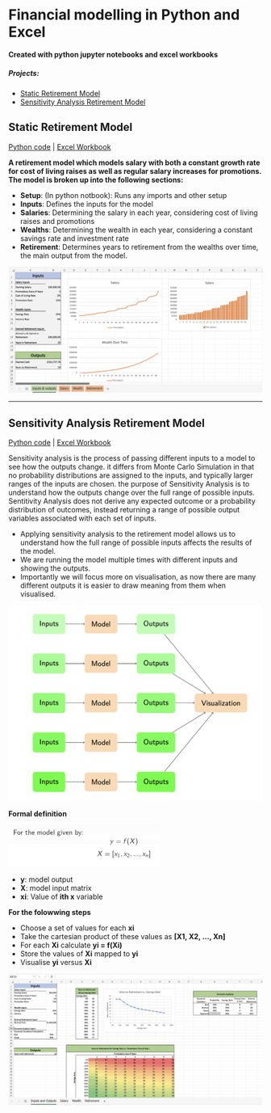 # Financial modelling in Python and Excel

**Created with python jupyter notebooks and excel workbooks**

##### Projects:

- [Static Retirement Model](#static-retirement-model)
- [Sensitivity Analysis Retirement Model](#sensitivity-analysis-retirement-model)

## Static Retirement Model

[Python code](https://github.com/369geofreeman/Financial_Models/blob/main/code/Retirement_model_with_iteration/dynamic_retirement_model.ipynb) | [Excel Workbook](https://github.com/369geofreeman/Financial_Models/blob/main/Excel/retirement%20with%20iteration.xlsx)

**A retirement model which models salary with both a constant growth rate for cost of living raises as well as regular salary increases for promotions. The model is broken up into the following sections:**

- **Setup**: (In python notbook): Runs any imports and other setup
- **Inputs**: Defines the inputs for the model
- **Salaries**: Determining the salary in each year, considering cost of living raises and promotions
- **Wealths**: Determining the wealth in each year, considering a constant savings rate and investment rate
- **Retirement**: Determines years to retirement from the wealths over time, the main output from the model.

<img src="img/ret_mod_excel.png" alt="Retirement_excel_img" width="666"/>

---

## Sensitivity Analysis Retirement Model

[Python code]() | [Excel Workbook](https://github.com/369geofreeman/Financial_Models/blob/main/Excel/Dynamic%20Salary%20Retirement_Model_External_Scenarios.xlsx)

Sensitivity analysis is the process of passing different inputs to a model to see how the outputs change. it differs from Monte Carlo Simulation in that no probability distributions are assigned to the inputs, and typically larger ranges of the inputs are chosen. the purpose of Sensitivity Analysis is to understand how the outputs change over the full range of possible inputs. Sentitivity Analysis does not derive any expected outcome or a probability distribution of outcomes, instead returning a range of possible output variables associated with each set of inputs.

- Applying sensitivity analysis to the retirement model allows us to understand how the full range of possible inputs affects the results of the model.
- We are running the model multiple times with different inputs and showing the outputs.
- Importantly we will focus more on visualisation, as now there are many different outputs it is easier to draw meaning from them when visualised.

<img src="img/sen_ana_2.png" alt="sesitivity_analysis_img" width="600"/>

**Formal definition**

<img src="img/sen_ana.png" alt="sesitivity_analysis_img" width="300"/>

- **y**: model output
- **X**: model input matrix
- **xi**: Value of **ith x** variable

**For the folowwing steps**

- Choose a set of values for each **xi**
- Take the cartesian product of these values as **[X1, X2, ..., Xn]**
- For each **Xi** calculate **yi = f(Xi)**
- Store the values of **Xi** mapped to **yi**
- Visualise **yi** versus **Xi**

<img src="img/sen_ana_3.png" alt="sesitivity_analysis_img" width="666"/>
